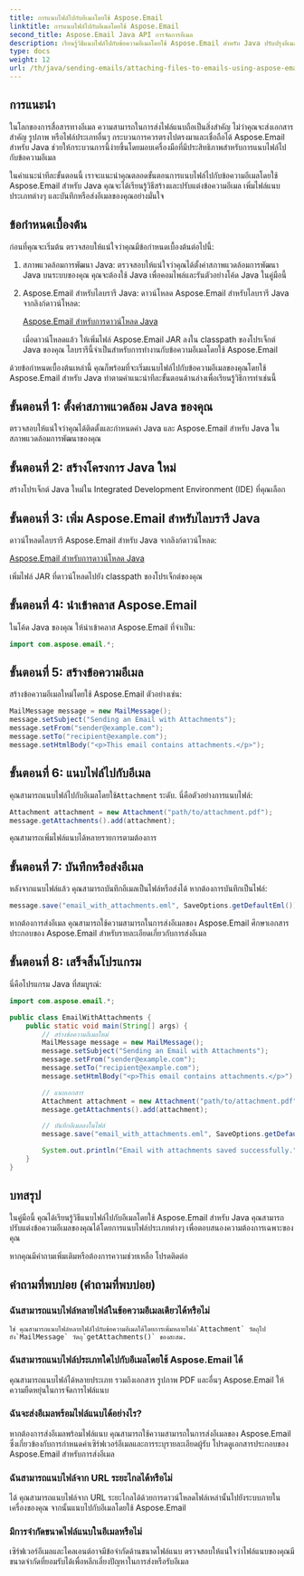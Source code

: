 ```yaml
---
title: การแนบไฟล์ไปกับอีเมลโดยใช้ Aspose.Email
linktitle: การแนบไฟล์ไปกับอีเมลโดยใช้ Aspose.Email
second_title: Aspose.Email Java API การจัดการอีเมล
description: เรียนรู้วิธีแนบไฟล์ไปกับข้อความอีเมลโดยใช้ Aspose.Email สำหรับ Java ปรับปรุงอีเมลของคุณอย่างง่ายดายโดยใช้คำแนะนำทีละขั้นตอนนี้
type: docs
weight: 12
url: /th/java/sending-emails/attaching-files-to-emails-using-aspose-email/
---
```

## การแนะนำ

ในโลกของการสื่อสารทางอีเมล ความสามารถในการส่งไฟล์แนบถือเป็นสิ่งสำคัญ ไม่ว่าคุณจะส่งเอกสารสำคัญ รูปภาพ หรือไฟล์ประเภทอื่นๆ กระบวนการควรตรงไปตรงมาและเชื่อถือได้ Aspose.Email สำหรับ Java ช่วยให้กระบวนการนี้ง่ายขึ้นโดยมอบเครื่องมือที่มีประสิทธิภาพสำหรับการแนบไฟล์ไปกับข้อความอีเมล

ในคำแนะนำทีละขั้นตอนนี้ เราจะแนะนำคุณตลอดขั้นตอนการแนบไฟล์ไปกับข้อความอีเมลโดยใช้ Aspose.Email สำหรับ Java คุณจะได้เรียนรู้วิธีสร้างและปรับแต่งข้อความอีเมล เพิ่มไฟล์แนบประเภทต่างๆ และบันทึกหรือส่งอีเมลของคุณอย่างมั่นใจ

## ข้อกำหนดเบื้องต้น

ก่อนที่คุณจะเริ่มต้น ตรวจสอบให้แน่ใจว่าคุณมีข้อกำหนดเบื้องต้นต่อไปนี้:

1. สภาพแวดล้อมการพัฒนา Java: ตรวจสอบให้แน่ใจว่าคุณได้ตั้งค่าสภาพแวดล้อมการพัฒนา Java บนระบบของคุณ คุณจะต้องใช้ Java เพื่อคอมไพล์และรันตัวอย่างโค้ด Java ในคู่มือนี้

2. Aspose.Email สำหรับไลบรารี Java: ดาวน์โหลด Aspose.Email สำหรับไลบรารี Java จากลิงก์ดาวน์โหลด:

   [Aspose.Email สำหรับการดาวน์โหลด Java](https://releases.aspose.com/email/java/)

   เมื่อดาวน์โหลดแล้ว ให้เพิ่มไฟล์ Aspose.Email JAR ลงใน classpath ของโปรเจ็กต์ Java ของคุณ ไลบรารีนี้จำเป็นสำหรับการทำงานกับข้อความอีเมลโดยใช้ Aspose.Email

ด้วยข้อกำหนดเบื้องต้นเหล่านี้ คุณก็พร้อมที่จะเริ่มแนบไฟล์ไปกับข้อความอีเมลของคุณโดยใช้ Aspose.Email สำหรับ Java ทำตามคำแนะนำทีละขั้นตอนด้านล่างเพื่อเรียนรู้วิธีการทำเช่นนี้

## ขั้นตอนที่ 1: ตั้งค่าสภาพแวดล้อม Java ของคุณ

ตรวจสอบให้แน่ใจว่าคุณได้ติดตั้งและกำหนดค่า Java และ Aspose.Email สำหรับ Java ในสภาพแวดล้อมการพัฒนาของคุณ

## ขั้นตอนที่ 2: สร้างโครงการ Java ใหม่

สร้างโปรเจ็กต์ Java ใหม่ใน Integrated Development Environment (IDE) ที่คุณเลือก

## ขั้นตอนที่ 3: เพิ่ม Aspose.Email สำหรับไลบรารี Java

ดาวน์โหลดไลบรารี Aspose.Email สำหรับ Java จากลิงก์ดาวน์โหลด:

[Aspose.Email สำหรับการดาวน์โหลด Java](https://releases.aspose.com/email/java/)

เพิ่มไฟล์ JAR ที่ดาวน์โหลดไปยัง classpath ของโปรเจ็กต์ของคุณ

## ขั้นตอนที่ 4: นำเข้าคลาส Aspose.Email

ในโค้ด Java ของคุณ ให้นำเข้าคลาส Aspose.Email ที่จำเป็น:

```java
import com.aspose.email.*;
```

## ขั้นตอนที่ 5: สร้างข้อความอีเมล

สร้างข้อความอีเมลใหม่โดยใช้ Aspose.Email ตัวอย่างเช่น:

```java
MailMessage message = new MailMessage();
message.setSubject("Sending an Email with Attachments");
message.setFrom("sender@example.com");
message.setTo("recipient@example.com");
message.setHtmlBody("<p>This email contains attachments.</p>");
```

## ขั้นตอนที่ 6: แนบไฟล์ไปกับอีเมล

 คุณสามารถแนบไฟล์ไปกับอีเมลโดยใช้`Attachment` ระดับ. นี่คือตัวอย่างการแนบไฟล์:

```java
Attachment attachment = new Attachment("path/to/attachment.pdf");
message.getAttachments().add(attachment);
```

คุณสามารถเพิ่มไฟล์แนบได้หลายรายการตามต้องการ

## ขั้นตอนที่ 7: บันทึกหรือส่งอีเมล

หลังจากแนบไฟล์แล้ว คุณสามารถบันทึกอีเมลเป็นไฟล์หรือส่งได้ หากต้องการบันทึกเป็นไฟล์:

```java
message.save("email_with_attachments.eml", SaveOptions.getDefaultEml());
```

หากต้องการส่งอีเมล คุณสามารถใช้ความสามารถในการส่งอีเมลของ Aspose.Email ศึกษาเอกสารประกอบของ Aspose.Email สำหรับรายละเอียดเกี่ยวกับการส่งอีเมล

## ขั้นตอนที่ 8: เสร็จสิ้นโปรแกรม

นี่คือโปรแกรม Java ที่สมบูรณ์:

```java
import com.aspose.email.*;

public class EmailWithAttachments {
    public static void main(String[] args) {
        // สร้างข้อความอีเมลใหม่
        MailMessage message = new MailMessage();
        message.setSubject("Sending an Email with Attachments");
        message.setFrom("sender@example.com");
        message.setTo("recipient@example.com");
        message.setHtmlBody("<p>This email contains attachments.</p>");

        // แนบเอกสาร
        Attachment attachment = new Attachment("path/to/attachment.pdf");
        message.getAttachments().add(attachment);

        // บันทึกอีเมลลงในไฟล์
        message.save("email_with_attachments.eml", SaveOptions.getDefaultEml());

        System.out.println("Email with attachments saved successfully.");
    }
}
```

## บทสรุป

ในคู่มือนี้ คุณได้เรียนรู้วิธีแนบไฟล์ไปกับอีเมลโดยใช้ Aspose.Email สำหรับ Java คุณสามารถปรับแต่งข้อความอีเมลของคุณได้โดยการแนบไฟล์ประเภทต่างๆ เพื่อตอบสนองความต้องการเฉพาะของคุณ

หากคุณมีคำถามเพิ่มเติมหรือต้องการความช่วยเหลือ โปรดติดต่อ

## คำถามที่พบบ่อย (คำถามที่พบบ่อย)

### ฉันสามารถแนบไฟล์หลายไฟล์ในข้อความอีเมลเดียวได้หรือไม่
    ใช่ คุณสามารถแนบไฟล์หลายไฟล์ไปกับข้อความอีเมลได้โดยการเพิ่มหลายไฟล์`Attachment` วัตถุไปยัง`MailMessage` วัตถุ`getAttachments()` ของสะสม.

### ฉันสามารถแนบไฟล์ประเภทใดไปกับอีเมลโดยใช้ Aspose.Email ได้
   คุณสามารถแนบไฟล์ได้หลายประเภท รวมถึงเอกสาร รูปภาพ PDF และอื่นๆ Aspose.Email ให้ความยืดหยุ่นในการจัดการไฟล์แนบ

### ฉันจะส่งอีเมลพร้อมไฟล์แนบได้อย่างไร?
   หากต้องการส่งอีเมลพร้อมไฟล์แนบ คุณสามารถใช้ความสามารถในการส่งอีเมลของ Aspose.Email ซึ่งเกี่ยวข้องกับการกำหนดค่าเซิร์ฟเวอร์อีเมลและการระบุรายละเอียดผู้รับ โปรดดูเอกสารประกอบของ Aspose.Email สำหรับการส่งอีเมล

### ฉันสามารถแนบไฟล์จาก URL ระยะไกลได้หรือไม่
   ได้ คุณสามารถแนบไฟล์จาก URL ระยะไกลได้ด้วยการดาวน์โหลดไฟล์เหล่านั้นไปยังระบบภายในเครื่องของคุณ จากนั้นแนบไปกับอีเมลโดยใช้ Aspose.Email

### มีการจำกัดขนาดไฟล์แนบในอีเมลหรือไม่
   เซิร์ฟเวอร์อีเมลและไคลเอนต์อาจมีข้อจำกัดด้านขนาดไฟล์แนบ ตรวจสอบให้แน่ใจว่าไฟล์แนบของคุณมีขนาดจำกัดที่ยอมรับได้เพื่อหลีกเลี่ยงปัญหาในการส่งหรือรับอีเมล